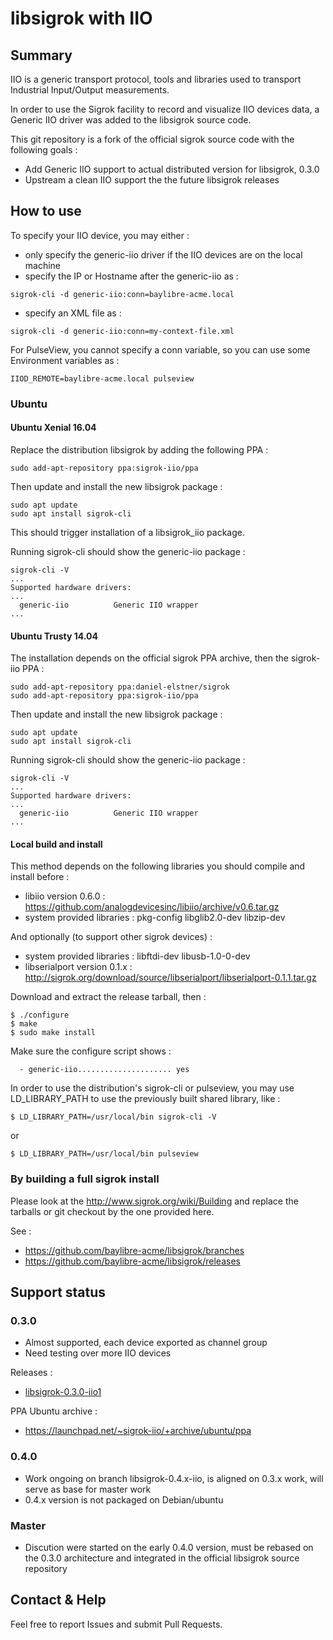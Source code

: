 # libsigrok with IIO

## Summary

IIO is a generic transport protocol, tools and libraries used to transport
Industrial Input/Output measurements.

In order to use the Sigrok facility to record and visualize IIO devices data,
a Generic IIO driver was added to the libsigrok source code.

This git repository is a fork of the official sigrok source code with the following goals :
 * Add Generic IIO support to actual distributed version for libsigrok, 0.3.0
 * Upstream a clean IIO support the the future libsigrok releases

## How to use

To specify your IIO device, you may either :
- only specify the generic-iio driver if the IIO devices are on the local machine
- specify the IP or Hostname after the generic-iio as :
```
sigrok-cli -d generic-iio:conn=baylibre-acme.local
```
- specify an XML file as :
```
sigrok-cli -d generic-iio:conn=my-context-file.xml
```

For PulseView, you cannot specify a conn variable, so you can use some Environment variables as :
```
IIOD_REMOTE=baylibre-acme.local pulseview
```

### Ubuntu

#### Ubuntu Xenial 16.04

Replace the distribution libsigrok by adding the following PPA :
```
sudo add-apt-repository ppa:sigrok-iio/ppa
```

Then update and install the new libsigrok package :
```
sudo apt update
sudo apt install sigrok-cli
```
This should trigger installation of a libsigrok_iio package.

Running sigrok-cli should show the generic-iio package :
```
sigrok-cli -V
...
Supported hardware drivers:
...
  generic-iio          Generic IIO wrapper
...
```

#### Ubuntu Trusty 14.04

The installation depends on the official sigrok PPA archive, then the sigrok-iio PPA :
```
sudo add-apt-repository ppa:daniel-elstner/sigrok
sudo add-apt-repository ppa:sigrok-iio/ppa
```

Then update and install the new libsigrok package :
```
sudo apt update
sudo apt install sigrok-cli
```

Running sigrok-cli should show the generic-iio package :
```
sigrok-cli -V
...
Supported hardware drivers:
...
  generic-iio          Generic IIO wrapper
...
```

#### Local build and install

This method depends on the following libraries you should compile and install before :
* libiio version 0.6.0 : https://github.com/analogdevicesinc/libiio/archive/v0.6.tar.gz
* system provided libraries : pkg-config libglib2.0-dev libzip-dev

And optionally (to support other sigrok devices) : 
* system provided libraries : libftdi-dev libusb-1.0-0-dev
* libserialport version 0.1.x : http://sigrok.org/download/source/libserialport/libserialport-0.1.1.tar.gz

Download and extract the release tarball, then :
```
$ ./configure
$ make
$ sudo make install
```

Make sure the configure script shows :
```
  - generic-iio..................... yes
```

In order to use the distribution's sigrok-cli or pulseview, you may use LD_LIBRARY_PATH to use the previously built shared library, like :
```
$ LD_LIBRARY_PATH=/usr/local/bin sigrok-cli -V
```
or 
```
$ LD_LIBRARY_PATH=/usr/local/bin pulseview
```

### By building a full sigrok install

Please look at the http://www.sigrok.org/wiki/Building and replace the tarballs
or git checkout by the one provided here.

See :
 * https://github.com/baylibre-acme/libsigrok/branches
 * https://github.com/baylibre-acme/libsigrok/releases

## Support status

### 0.3.0
 * Almost supported, each device exported as channel group
 * Need testing over more IIO devices

Releases :
 * [libsigrok-0.3.0-iio1](https://github.com/baylibre-acme/libsigrok/releases/tag/libsigrok-0.3.0-iio1)

PPA Ubuntu archive :
 * https://launchpad.net/~sigrok-iio/+archive/ubuntu/ppa

### 0.4.0
 * Work ongoing on branch libsigrok-0.4.x-iio, is aligned on 0.3.x work, will serve as base for master work
 * 0.4.x version is not packaged on Debian/ubuntu

### Master
 * Discution were started on the early 0.4.0 version, must be rebased on the 0.3.0 architecture and integrated in the official libsigrok source repository

## Contact & Help

Feel free to report Issues and submit Pull Requests.

